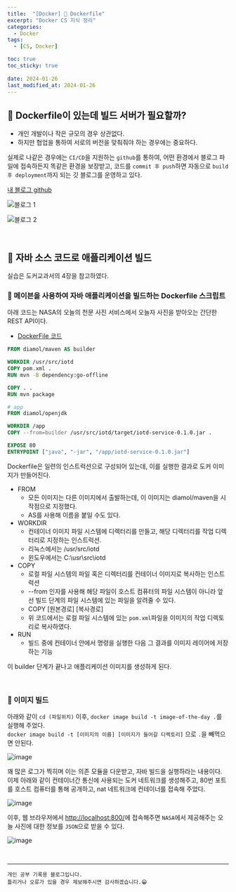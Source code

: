 ```yaml
---
title:  "[Docker] 🐋 Dockerfile"
excerpt: "Docker CS 지식 정리"
categories:
  - Docker
tags:
  - [CS, Docker]

toc: true
toc_sticky: true
 
date: 2024-01-26
last_modified_at: 2024-01-26
---
```


## 📖 Dockerfile이 있는데 빌드 서버가 필요할까?

 - 개인 개발이나 작은 규모의 경우 상관없다.  
 - 하지만 협업을 통하여 서로의 버전을 맞춰줘야 하는 경우에는 중요하다.  

실제로 나같은 경우에는 `CI/CD`을 지원하는 `github`를 통하여, 어떤 환경에서 블로그 파일에 접속하든지 똑같은 환경을 보장받고, 코드를 `commit 후 push`하면 자동으로 `build 후 deployment`까지 되는 깃 블로그를 운영하고 있다.  

[내 블로그 github](https://github.com/yyechan0602/yyechan0602.github.io)

![블로그 1](https://github.com/yyechan0602/yyechan0602.github.io/assets/37824506/f30132e2-547e-45b3-a279-7abf9a7f16b4)

![블로그 2](https://github.com/yyechan0602/yyechan0602.github.io/assets/37824506/8999087e-0528-4545-b4e5-b08438160cca)

<br>

## 📖 자바 소스 코드로 애플리케이션 빌드

실습은 도커교과서의 4장을 참고하였다.  

### 🍄 메이븐을 사용하여 자바 애플리케이션을 빌드하는 Dockerfile 스크립트


아래 코드는 NASA의 오늘의 천문 사진 서비스에서 오늘자 사진을 받아오는 간단한 REST API이다.  

 - [DockerFile 코드](https://github.com/sixeyed/diamol)  

```dockerfile
FROM diamol/maven AS builder

WORKDIR /usr/src/iotd
COPY pom.xml .
RUN mvn -B dependency:go-offline

COPY . .
RUN mvn package

# app
FROM diamol/openjdk

WORKDIR /app
COPY --from=builder /usr/src/iotd/target/iotd-service-0.1.0.jar .

EXPOSE 80
ENTRYPOINT ["java", "-jar", "/app/iotd-service-0.1.0.jar"]
```

Dockerfile은 일련의 인스트럭션으로 구성되어 있는데, 이를 실행한 결과로 도커 이미지가 만들어진다.  

 - FROM
   - 모든 이미지는 다른 이미지에서 출발하는데, 이 이미지는 diamol/maven을 시작점으로 지정했다.  
   - AS를 사용해 이름을 붙일 수도 있다.  
 - WORKDIR 
   - 컨테이너 이미지 파일 시스템에 디렉터리를 만들고, 해당 디렉터리를 작업 디렉터리로 지정하는 인스트럭션. 
   - 리눅스에서는 /usr/src/iotd
   - 윈도우에서는 C:\usr\src\iotd
 - COPY
   - 로컬 파일 시스템의 파일 혹은 디렉터리를 컨테이너 이미지로 복사하는 인스트럭션
   - --from 인자를 사용해 해당 파일이 호스트 컴퓨터의 파일 시스템이 아니라 앞선 빌드 단계의 파일 시스템에 있는 파일을 알려줄 수 있다.  
   - COPY [원본경로] [복사경로]
   - 위 코드에서는 로컬 파일 시스템에 있는 `pom.xml`파일을 이미지의 작업 디렉토리로 복사하였다.  
 - RUN
   - 빌드 중에 컨테이너 안에서 명령을 실행한 다음 그 결과를 이미지 레이어에 저장하는 기능

이 builder 단계가 끝나고 애플리케이션 이미지를 생성하게 된다.  

<br>

### 🍄 이미지 빌드

아래와 같이 `cd (파일위치)` 이후, `docker image build -t image-of-the-day .`를 실행해 주었다.  
`docker image build -t [이미지의 이름] [이미지가 들어갈 디렉토리]` 으로 `.`을 빼먹으면 안된다.  

![image](https://github.com/yyechan0602/yyechan0602.github.io/assets/37824506/acf1d84e-adc4-48a5-a226-2b574cfde32f)  

꽤 많은 로그가 찍히며 이는 의존 모듈을 다운받고, 자바 빌드을 실행하라는 내용이다.  
이제 아래와 같이 컨테이너간 통신에 사용되는 도커 네트워크를 생성해주고, 80번 포트를 호스트 컴퓨터를 통해 공개하고, nat 네트워크에 컨테이너를 접속해 주었다.  

![image](https://github.com/yyechan0602/yyechan0602.github.io/assets/37824506/293a5dbf-809c-469c-b432-c7d3e8638b20)  

이후, 웹 브라우저에서 [http://localhost:800/](http://localhost:800/)에 접속해주면 `NASA`에서 제공해주는 오늘 사진에 대한 정보를 `JSON`으로 받을 수 있다.  

![image](https://github.com/yyechan0602/yyechan0602.github.io/assets/37824506/4a09c397-351f-44e0-9464-a99e315becf9)  

<br>

***
    개인 공부 기록용 블로그입니다.
    틀리거나 오류가 있을 경우 제보해주시면 감사하겠습니다.😁